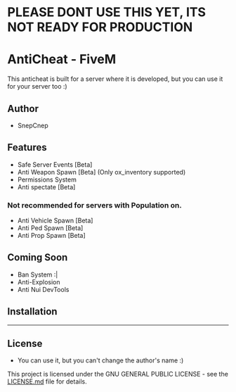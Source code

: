 # PLEASE DONT USE THIS YET, ITS NOT READY FOR PRODUCTION
# AntiCheat - FiveM

This anticheat is built for a server where it is developed, but you can use it for your server too :)

## Author
- SnepCnep

## Features
- Safe Server Events [Beta]
- Anti Weapon Spawn [Beta] (Only ox_inventory supported)
- Permissions System
- Anti spectate [Beta]

### Not recommended for servers with Population on.
- Anti Vehicle Spawn [Beta]
- Anti Ped Spawn [Beta]
- Anti Prop Spawn [Beta]

## Coming Soon
- Ban System :|
- Anti-Explosion
- Anti Nui DevTools


## Installation
-------

## License
- You can use it, but you can't change the author's name :)

This project is licensed under the GNU GENERAL PUBLIC LICENSE - see the [LICENSE.md](LICENSE.md) file for details.
